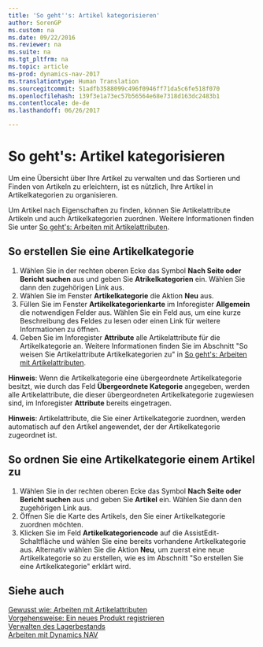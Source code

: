 ```yaml
---
title: 'So geht''s: Artikel kategorisieren'
author: SorenGP
ms.custom: na
ms.date: 09/22/2016
ms.reviewer: na
ms.suite: na
ms.tgt_pltfrm: na
ms.topic: article
ms-prod: dynamics-nav-2017
ms.translationtype: Human Translation
ms.sourcegitcommit: 51adfb3588099c496f0946ff71da5c6fe518f070
ms.openlocfilehash: 139f3e1a73ec57b56564e68e7318d163dc2483b1
ms.contentlocale: de-de
ms.lasthandoff: 06/26/2017

---
```


# <a name="how-to-categorize-items"></a>So geht's: Artikel kategorisieren
Um eine Übersicht über Ihre Artikel zu verwalten und das Sortieren und Finden von Artikeln zu erleichtern, ist es nützlich, Ihre Artikel in Artikelkategorien zu organisieren.

Um Artikel nach Eigenschaften zu finden, können Sie Artikelattribute Artikeln und auch Artikelkategorien zuordnen. Weitere Informationen finden Sie unter [So geht's: Arbeiten mit Artikelattributen](inventory-how-work-item-attributes.md).

## <a name="to-create-an-item-category"></a>So erstellen Sie eine Artikelkategorie
1. Wählen Sie in der rechten oberen Ecke das Symbol **Nach Seite oder Bericht suchen** aus und geben Sie **Atrikelkategorien** ein. Wählen Sie dann den zugehörigen Link aus.
2. Wählen Sie im Fenster **Artikelkategorie** die Aktion **Neu** aus.
3. Füllen Sie im Fenster **Artikelkategorienkarte** im Inforegister **Allgemein** die notwendigen Felder aus. Wählen Sie ein Feld aus, um eine kurze Beschreibung des Feldes zu lesen oder einen Link für weitere Informationen zu öffnen.
4. Geben Sie im Inforegister **Attribute** alle Artikelattribute für die Artikelkategorie an. Weitere Informationen finden Sie im Abschnitt "So weisen Sie Artikelattribute Artikelkategorien zu" in [So geht's: Arbeiten mit Artikelattributen](inventory-how-work-item-attributes.md).

**Hinweis**: Wenn die Artikelkategorie eine übergeordnete Artikelkategorie besitzt, wie durch das Feld **Übergeordnete Kategorie** angegeben, werden alle Artikelattribute, die dieser übergeordneten Artikelkategorie zugewiesen sind, im Inforegister **Attribute** bereits eingetragen.

**Hinweis**: Artikelattribute, die Sie einer Artikelkategorie zuordnen, werden automatisch auf den Artikel angewendet, der der Artikelkategorie zugeordnet ist.

## <a name="to-assign-an-item-category-to-an-item"></a>So ordnen Sie eine Artikelkategorie einem Artikel zu
1. Wählen Sie in der rechten oberen Ecke das Symbol **Nach Seite oder Bericht suchen** aus und geben Sie **Artikel** ein. Wählen Sie dann den zugehörigen Link aus.
2. Öffnen Sie die Karte des Artikels, den Sie einer Artikelkategorie zuordnen möchten.
3. Klicken Sie im Feld **Artikelkategoriencode** auf die AssistEdit-Schaltfläche und wählen Sie eine bereits vorhandene Artikelkategorie aus. Alternativ wählen Sie die Aktion **Neu**, um zuerst eine neue Artikelkategorie so zu erstellen, wie es im Abschnitt "So erstellen Sie eine Artikelkategorie" erklärt wird.

## <a name="see-also"></a>Siehe auch  
[Gewusst wie: Arbeiten mit Artikelattributen](inventory-how-work-item-attributes.md)  
[Vorgehensweise: Ein neues Produkt registrieren](inventory-how-register-new-products.md)  
[Verwalten des Lagerbestands](inventory-manage-inventory.md)  
[Arbeiten mit Dynamics NAV](ui-work-product.md)

